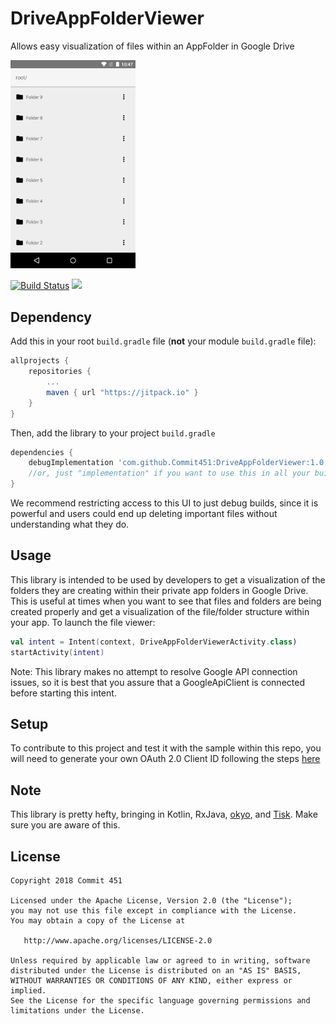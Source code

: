 # DriveAppFolderViewer

Allows easy visualization of files within an AppFolder in Google Drive

<img src="/art/screenshot-1.png?raw=true" width="200px">

[![Build Status](https://travis-ci.org/Commit451/DriveAppFolderViewer.svg?branch=master)](https://travis-ci.org/Commit451/DriveAppFolderViewer)
[![](https://jitpack.io/v/Commit451/DriveAppFolderViewer.svg)](https://jitpack.io/#Commit451/DriveAppFolderViewer)

## Dependency
Add this in your root `build.gradle` file (**not** your module `build.gradle` file):

```gradle
allprojects {
	repositories {
		...
		maven { url "https://jitpack.io" }
	}
}
```

Then, add the library to your project `build.gradle`
```gradle
dependencies {
    debugImplementation 'com.github.Commit451:DriveAppFolderViewer:1.0.0'
    //or, just "implementation" if you want to use this in all your builds
}
```
We recommend restricting access to this UI to just debug builds, since it is powerful and users could end up deleting important files without understanding what they do.

## Usage
This library is intended to be used by developers to get a visualization of the folders they are creating within their private app folders in Google Drive. This is useful at times when you want to see that files and folders are being created properly and get a visualization of the file/folder structure within your app.
To launch the file viewer:
```kotlin
val intent = Intent(context, DriveAppFolderViewerActivity.class)
startActivity(intent)
```
Note: This library makes no attempt to resolve Google API connection issues, so it is best that you assure that a GoogleApiClient is connected before starting this intent.

## Setup
To contribute to this project and test it with the sample within this repo, you will need to generate your own OAuth 2.0 Client ID following the steps [here](https://developers.google.com/drive/android/get-started)

## Note
This library is pretty hefty, bringing in Kotlin, RxJava, [okyo](https://github.com/Commit451/okyo), and [Tisk](https://github.com/Commit451/Tisk). Make sure you are aware of this.

License
--------

    Copyright 2018 Commit 451

    Licensed under the Apache License, Version 2.0 (the "License");
    you may not use this file except in compliance with the License.
    You may obtain a copy of the License at

       http://www.apache.org/licenses/LICENSE-2.0

    Unless required by applicable law or agreed to in writing, software
    distributed under the License is distributed on an "AS IS" BASIS,
    WITHOUT WARRANTIES OR CONDITIONS OF ANY KIND, either express or implied.
    See the License for the specific language governing permissions and
    limitations under the License.
